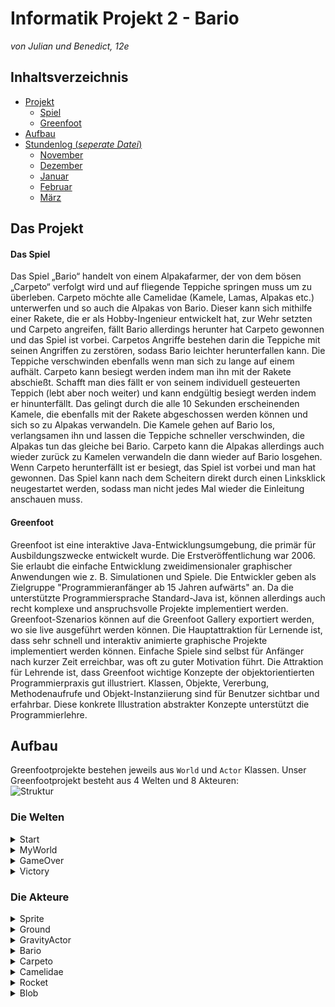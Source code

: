 # Informatik Projekt 2 - Bario
*von Julian und Benedict, 12e*

## Inhaltsverzeichnis
* [Projekt](#Projekt)
  * [Spiel](#Idee)
  * [Greenfoot](#Greenfoot)
* [Aufbau](#Aufbau)
* [Stundenlog (*seperate Datei*)](https://github.com/StormarnJB/BarioTheGame/blob/master/Stundenlog.md)
  * [November](https://github.com/StormarnJB/BarioTheGame/blob/master/Stundenlog.md#November)
  * [Dezember](https://github.com/StormarnJB/BarioTheGame/blob/master/Stundenlog.md#Dezember)
  * [Januar](https://github.com/StormarnJB/BarioTheGame/blob/master/Stundenlog.md#Januar)
  * [Februar](https://github.com/StormarnJB/BarioTheGame/blob/master/Stundenlog.md#Februar)
  * [März](https://github.com/StormarnJB/BarioTheGame/blob/master/Stundenlog.md#März)


## Das Projekt <a name="Projekt"></a>

#### Das Spiel <a name="Idee"></a>

Das Spiel „Bario“ handelt von einem Alpakafarmer, der von dem bösen „Carpeto“ verfolgt wird und auf fliegende Teppiche springen muss um zu überleben. Carpeto möchte alle Camelidae (Kamele, Lamas, Alpakas etc.) unterwerfen und so auch die Alpakas von Bario. Dieser kann sich mithilfe einer Rakete, die er als Hobby-Ingenieur entwickelt hat, zur Wehr setzten und Carpeto angreifen, fällt Bario allerdings herunter hat Carpeto gewonnen und das Spiel ist vorbei. Carpetos Angriffe bestehen darin die Teppiche mit seinen Angriffen zu zerstören, sodass Bario leichter herunterfallen kann. Die Teppiche verschwinden ebenfalls wenn man sich zu lange auf einem aufhält. Carpeto kann besiegt werden indem man ihn mit der Rakete abschießt. Schafft man dies fällt er von seinem individuell gesteuerten Teppich (lebt aber noch weiter) und kann endgültig besiegt werden indem er hinunterfällt. Das gelingt durch die alle 10 Sekunden erscheinenden Kamele, die ebenfalls mit der Rakete abgeschossen werden können und sich so zu Alpakas verwandeln. Die Kamele gehen auf Bario los, verlangsamen ihn und lassen die Teppiche schneller verschwinden, die Alpakas tun das gleiche bei Bario. Carpeto kann die Alpakas allerdings auch wieder zurück zu Kamelen verwandeln die dann wieder auf Bario losgehen. Wenn Carpeto herunterfällt ist er besiegt, das Spiel ist vorbei und man hat gewonnen.
Das Spiel kann nach dem Scheitern direkt durch einen Linksklick neugestartet werden, sodass man nicht jedes Mal wieder die Einleitung anschauen muss.

#### Greenfoot <a name="Greenfoot"></a>

Greenfoot ist eine interaktive Java-Entwicklungsumgebung, die primär für Ausbildungszwecke entwickelt wurde. Die Erstveröffentlichung war 2006. Sie erlaubt die einfache Entwicklung zweidimensionaler graphischer Anwendungen wie z. B. Simulationen und Spiele.
Die Entwickler geben als Zielgruppe "Programmieranfänger ab 15 Jahren aufwärts" an. Da die unterstützte Programmiersprache Standard-Java ist, können allerdings auch recht komplexe und anspruchsvolle Projekte implementiert werden.
Greenfoot-Szenarios können auf die Greenfoot Gallery exportiert werden, wo sie live ausgeführt werden können.
Die Hauptattraktion für Lernende ist, dass sehr schnell und interaktiv animierte graphische Projekte implementiert werden können. Einfache Spiele sind selbst für Anfänger nach kurzer Zeit erreichbar, was oft zu guter Motivation führt. Die Attraktion für Lehrende ist, dass Greenfoot wichtige Konzepte der objektorientierten Programmierpraxis gut illustriert. Klassen, Objekte, Vererbung, Methodenaufrufe und Objekt-Instanziierung sind für Benutzer sichtbar und erfahrbar. Diese konkrete Illustration abstrakter Konzepte unterstützt die Programmierlehre.


## Aufbau <a name="Aufbau"></a>

Greenfootprojekte bestehen jeweils aus `World` und `Actor` Klassen. Unser Greenfootprojekt besteht aus 4 Welten und 8 Akteuren:  
![Struktur](https://raw.githubusercontent.com/StormarnJB/BarioTheGame/master/Screenshots/Stuktur.PNG)

### Die Welten

<!--- START                                                                                                              -->
<details>
  <summary> Start </summary>

<details>
  <summary>Gesamte Klasse</summary>
 
```java 
import greenfoot.*;
import java.util.Random;
import java.util.List;
import java.util.ArrayList;

public class Start extends World{

    Sprite carpeto;
    ArrayList<Sprite> alpacas = new ArrayList<Sprite>();
    Random r = new Random();
    int i = 0;
    int alpacasremoved = 0;
    Sprite s2 = null;

    public Start(){    
        super(600, 400, 1);
        for(int i = 0; i < 10; i++){
            GreenfootImage alpacaimage = new GreenfootImage("Alpaca.png");
            int scale = r.nextInt(20) + 40;
            alpacaimage.scale(scale, scale);
            Sprite alpaca = new Sprite(alpacaimage);
            addObject(alpaca, r.nextInt(250) + 20, r.nextInt(300) + 50);
            alpacas.add(alpaca);
        }
    }

    public void act(){
        //Teil 1
        if(Greenfoot.isKeyDown("space")){
            Greenfoot.setWorld(new MyWorld());
        }

        //Teil 2
        for(Sprite a : alpacas){
            if(i < 400){
                if(r.nextInt(50) == 10){
                    a.setRotation(a.getRotation() + 180);
                    a.getImage().mirrorVertically();
                }
                a.move(r.nextInt(2));
            } else if (i == 400){
                a.setImage(new GreenfootImage("Alpaca.png"));
                a.getImage().mirrorVertically();
                a.turnTowards(0, 200);
            } else {
                a.move(2);
                if(a.getWorld() != null && a.isAtEdge()){
                    removeObject(a);
                    alpacasremoved++;
                }
            }
            
            if(alpacasremoved == alpacas.size()) Greenfoot.setWorld(new MyWorld());
        }

        //Teil 3
        switch (i){
            case 120:   GreenfootImage carpetoimage = new GreenfootImage("Carpeto.png");
                        carpetoimage.scale(100, 100);
                        carpetoimage.mirrorHorizontally();
                        carpeto = new Sprite(carpetoimage);
                        addObject(carpeto, 550, 100);
                        break;

            case 225:   GreenfootImage text1 = new GreenfootImage("Ich, Carpeto, werde alle Alpacas unterwerfen.", 30, Color.BLACK, null);
                        Sprite s1 = new Sprite(text1);
                        addObject(s1, 350, 30);
                        break;

            case 400:   GreenfootImage text2 = new GreenfootImage("Flieht, ihr Alpacas!", 30, Color.WHITE, null);
                        s2 = new Sprite(text2);
                        addObject(s2, 350, 350);
                        break;

            case 460:   GreenfootImage text3 = new GreenfootImage("Halt!\nIch werde dich mit meiner Rakete aufhalten!", 30, Color.WHITE, null);
                        s2.setImage(text3);
                        break;
        }
        //Teil 4
        i++;        
    }
} 
```
</details>

Die Startwelt lässt sich nicht vom Spieler beeinflussen, sie spielt eine Animation ab, nach welcher das Spiel gestartet wird. Die Animation lässt sich auch überspringen.  
Innerhalb des Konstruktors werden 10 Alpakas mit jeweils unterschiedlichen Größen erstellt und der Welt hinzugefügt. Gleichzeitig werden alle Alpacas in der ArrayList `alpacas` gespeichert.  
![Start Bildschirm](https://github.com/StormarnJB/BarioTheGame/blob/master/Screenshots/StartScreen.PNG)

Die `act()`Methode besteht aus drei Teilen.  
Im ersten Teil wird überprüft ob der Nutzer die Leertaste drückt um so den Startbildschirm zu überspringen.  

Der zweite Teil ist für das Verhalten der am Anfang hinzugefügten Alpakas zuständig, da es sich bei den Alpakas um `Sprite` Objekte handelt, welche kein eigenes Verhalten besitzen wird dieses innerhalb der Welt definiert. Am Anfang der Klasse wurde der Integer i definiert, dieser wird in jedem Durchlauf um 1 erhöht (`i++;`) und wird benutzt um den Ablauf der Animationen zu steuern.
In den ersten 400 Durchläufen der `act()` Methode bewegen die Alpakas sich jeweils um 0-2 Pixel, außerdem besteht eine 1:50 Chance dass die Alpacs sich drehen. Dafür werden die Alpacas um 180° gedreht, was jedoch dazu führt dass sie falsch herum sind, deshalb wird ihr Bild an ihrer vertikalen Achse gespiegelt.  
Im 401sten Durchlauf werden ihre Bilder auf ein nach links schauendes Alpaka gesetzt ('Alpaca.png' schaut nach rechts) und sie werden in Richtung des linken Bildschirmrands gedreht. 
In allen Durchläüfen danach bewegen sie sich um jewils zwei Felder (mit der im Konstruktor defnierten Seitenlänge von einem Pixel). Sobald sie den Bildschirmrand erreicht haben werden sie aus der Welt entfernt. Gleichzeitig wird durch `alpacasremoved` mitgezählt wie viele Alpakas bereits entfernt wurden. Sobald die Anzahl der entfernten Alpakas der Anzahl der anfangs hinzugefügten Alpakas entspricht wird das Spiel gestartet, indem die Welt zu `MyWorld` geändert wird.

Der dritte Teil ist für den restlichen Teil des Geschehens auf dem Bildschirm zuständig. Beim 121sten Durchlauf wird "Carpeto", der Bösewicht, vergrößert, gespiegelt und anschließend hinzugefügt. Im 226sten Durchlauf wird Carpetos Dialogtext hinzugefügt, im 401sten Barios Aufruf an seine Alpakas zu fliehen. Im 461sten Durchlauf wird Barios Text dann auf eine Antwort an Carpeto geändert.  
![Start Bildschirm bei i > 460](https://github.com/StormarnJB/BarioTheGame/blob/master/Screenshots/StartScreen2.PNG)

</details>
<!--- Ende START                                                                                                          -->

<!--- MyWorld                                                                                                              -->
<details>
  <summary> MyWorld </summary>

<details>
  <summary>Gesamte Klasse</summary>
 
```java 
import greenfoot.*; 
import java.util.List;
import java.util.ArrayList;
import java.util.concurrent.ConcurrentHashMap;
import java.util.Map;
import java.util.Random;

public class MyWorld extends World{

    Bario bario;
    Camelidae camelstart;
    Carpeto carpeto;
    int counter = 0;
    private boolean rocketunavailable = false;
    private boolean rocketremoval = false;
    private long cooldown = 0;
    private long cooldownstart;

    public MyWorld(){
        super(600, 400, 1);
        bario = new Bario();
        camelstart = new Camelidae(bario);

        generateWorld();
        //Level

        setPaintOrder(Bario.class, Rocket.class, Camelidae.class, Carpeto.class, Ground.class, Sprite.class);
        showText("Cooldown: " + cooldown, 100, 50);
    }

    public void act(){
        showText(counter + "", 100, 80);
        counter += 1;

        //Raketenmanager
        if(Greenfoot.isKeyDown("space") && !rocketunavailable){
            rocketunavailable = true;
            Rocket rocket = new Rocket();
            addObject(rocket, bario.getX(), bario.getY());
            if(bario.isFacingLeft()) rocket.turn(180);
        }
        //Counter bei Raketenentfernung
        if(rocketremoval){
            cooldown = cooldownstart - System.currentTimeMillis() + 2000;
            showText("Cooldown: " + cooldown, 100, 50);
        }
        //Abschluss der Raketenentfernung
        if(rocketremoval && cooldown <= 0){
            rocketunavailable = false;
            rocketremoval = false;
            cooldown = 0;
            showText("Cooldown: " + cooldown, 100, 50);
        }

        List<Actor> actorlist = getObjects(Actor.class);
        for(Actor a : actorlist){
            a.setLocation(a.getX() - 1, a.getY());
        }
    }

    public void removeRocket(Rocket rocket){
        removeObject(rocket);
        cooldown = 0;
        cooldownstart = System.currentTimeMillis();
        rocketremoval = true;

    }

    public void generateWorld(){
        Random r = new Random();

        int lastx = r.nextInt(100);
        int lasty = r.nextInt(300);
        addObject(new Ground(), lastx, lasty);

        addObject(camelstart, lastx, lasty);

        for(int i = 0; i < 10; i++){
            int x = lastx + r.nextInt(200);
            if(x > 600) x = x - 600;
            lastx = x;
            int y = lasty - r.nextInt(250);
            if(y < 150) y = y + 250;
            if(y > 350) y = y - 50;
            lasty = y;
            addObject(new Ground(), x, y);
        }

        addObject(bario, lastx, lasty);

        carpeto = new Carpeto(bario);
        addObject(carpeto, 100, 100);
        addObject(carpeto.gs, 0 , 0);
    }
    
    public Bario getBario(){
        return bario;
    }
    
    public Carpeto getCarpeto(){
        return carpeto;
    }
}

```
</details>

Die `MyWorld` Welt ist die Spielwelt, weshalb sie am meisten Inhalt hat.  
Innerhalb des Konstruktors werden Bario und ein Kamel erstellt. Anschließend wird die `generateWorld`Funktion aufgerufen, welche für die Weltgenerierung zuständig ist. Zusätzlich wird die "PaintOrder" festgelegt, sie definiert die "Ebenen" auf welchen die Actor angezeigt werden. Die erstgenannten Klassen werden ganz oben angezeigt. Außerdem wird der Text für den Cooldown von Barios Waffe, der Rakete, angezeigt.  
Die `generateWorld()` generiert zufällige Welten, sodass sich jeder Spieldurchlauf unterscheidet. Am Anfang wird die "Startplattform" erstellt. Sie befindet sich zwischen den x-Koordinaten 0-100 und den y-koordinaten 0-300. Ihre Koordinaten werden als `lastx` und `lasty` zwischengespeichert. Auf ihr wird das im konstruktor generierte Kamel platziert.  
Anschließend werden in einer Schleife zehn weitere Plattformen (`Ground`) erstellt. Es wird jeweils eine zufällige Verschiebung in x und y-Richtung auf die Koordinaten der vorherig generierten Plattform angewandt. Liegt der neu generierte x/y Wert jedoch außerhalb des gewünschten Spielbereichs wird er angepasst.  
Sobald alle Plattformen generiert wurden wird Bario aud die zuletzt generierte Plattform gesetzt. Anschließend wird Carpeto und seine durchsichtige Plattform (In Carpeto.class: `gs = new Sprite(new GreenfootImage("groundshadowevil.png"));`) hinzugefügt.  
![Beispielwelten](https://github.com/StormarnJB/BarioTheGame/blob/master/Screenshots/Welten.png)

Innerhalb der `act()` werden die Verfügbarkeit der Rakete definiert und alle Objekte verschoben.  
Am Anfang der `act()` wird der "Counter" aktualisiert, er zeigt die Anzahl der bereits durchgeführten `act()`s.  
Anschließend wird überprüft ob der Spieler Leertaste drückt um die Rakete abzuschießen und ob sie bereits bereit ist. Ist dass der Fall wird die Rakete erstellt und gegebenenfalls gedreht um in die gewünschte Richtung zu starten.
Sobald die Rakete durch Ausführen von `removeRocket(Rocket rocket)` entfernt wurde und so `rocketremoval = true` gesetzt wurde, wird in der `act()` der `cooldown` aktualisiert. Sobald der `cooldown` also die Differenz der Systemzeiten beim Entfernen und Überprüfen kleiner/gleich 0 ist, wird die Rakete wieder verfügbar gemacht.  
Anschließend werden sämtliche `Actor` in der Welt um ein Feld nach links verschoben. Da alle Objekte gleichmäßig verschoben werden entsteht eine Illusion einer unendlichen Welt.  
Die Funktionen `getBario()` und `getCarpeto()` geben das jeweils gewünschte Objekt zurück.

</details>
<!--- Ende MyWorld                                                                                                       -->


<!--- GameOver                                                                                                              -->
<details>
  <summary> GameOver </summary>

<details>
  <summary>Gesamte Klasse</summary>
 
```java 
import greenfoot.*;

public class GameOver extends World{
    
    int i = 0;
    GreenfootImage image1 = new GreenfootImage("GameOver1.jpg");
    GreenfootImage image2 = new GreenfootImage("GameOver2.jpg");
    GreenfootImage image3 = new GreenfootImage("GameOver3.jpg");
    GreenfootImage image4 = new GreenfootImage("GameOver4.jpg");
    GreenfootImage image5 = new GreenfootImage("GameOver5.jpg");
    
    public GameOver(){
        super(600, 400,1);
        getBackground().drawImage(image1, 0, 0);
    }

    public void act(){
        switch(i){
            case 50: setBackground(image2); break;
            case 100: setBackground(image3); break;
            case 150: setBackground(image4); break;
            case 200: setBackground(image5); break;
        }
        
        if(Greenfoot.mouseClicked(this)){
            Greenfoot.setWorld(new MyWorld());
        }
        
        i++;
    }
}
```
</details>

Die `GameOver`Welt ist simpel aufgebaut. Im Konstruktor wird das Hintergrundbild gesetzt. Bei jedem Durchlauf wird der Integer i um 1 erhöht, er zählt also mit. Bei jedem 50sten Durchlauf wird anschließend das hintergrundbild geändert. Die Hintergrundbilder wurden mit einem externen Programm erstellt. Sobald der Nutzer die Welt anklickt wird der `MyWorld`Bildschirm geöffnet, sodass er es erneut versuchen kann.
![GameOver Bildschirm](https://raw.githubusercontent.com/StormarnJB/BarioTheGame/master/Screenshots/BarioGameplay2.gif)

[Benutzte Schriftart](https://fontmeme.com/fonts/mayan-karla-vazquez-font/)
</details>
<!--- Ende GameOver                                                                                                       -->


<!--- Victory                                                                                                           -->
<details>
  <summary> Victory </summary>

<details>
  <summary>Gesamte Klasse</summary>
 
```java 
import greenfoot.*; 
import java.util.Random;
import java.util.ArrayList;

public class Victory extends World{

    Sprite carpeto;
    int i = 0;
    Random r = new Random();
    ArrayList<Sprite> alpacas = new ArrayList<Sprite>();

    public Victory(){
        super(600, 400, 1);

        GreenfootImage carpetoimage = new GreenfootImage("Carpeto.png");
        carpetoimage.scale(100, 100);
        carpetoimage.mirrorHorizontally();
        carpeto = new Sprite(carpetoimage);
        carpeto.turn(70);
        addObject(carpeto, 300, 100); 
    }

    public void act(){

        switch(i){
            case 60:    GreenfootImage text1 = new GreenfootImage("Oh nein! Du hast mich besiegt\nund so alle Alpacas gerettet!", 30, Color.BLACK, null);
                        Sprite s1 = new Sprite(text1);
                        addObject(s1, 350, 30);
                        break;

            case 180:   GreenfootImage text2 = new GreenfootImage("Die Kamele wirst du auch freilassen!", 30, Color.WHITE, null);
                        Sprite s2 = new Sprite(text2);
                        addObject(s2, 350, 350);
                        break;

            case 240:   for(int x = 0; x < 10; x++){
                            GreenfootImage alpacaimage = new GreenfootImage("Alpaca.png");
                            int scale = r.nextInt(20) + 40;
                            alpacaimage.scale(scale, scale);
                            Sprite alpaca = new Sprite(alpacaimage);
                            addObject(alpaca, r.nextInt(40) + 30, r.nextInt(300) + 50);
                            alpacas.add(alpaca);
                        }
                        break;
        }

        for(Sprite a : alpacas){
            if(r.nextInt(30) == 10){
                a.setRotation(a.getRotation() + 180);
                a.getImage().mirrorVertically();
            }
            a.move(r.nextInt(2));
        }

        i++;
    }
}

```
</details>

Die Welt `Victory`, welche nach einem Sieg von Bario geöffnet wird, ist gleich wie die `Start` Welt aufgebaut.  
Im Konstruktor wird ein `Sprite` mit dem Bild von Carpeto erstellt, welches vergrößert und gespiegelt wurde.  
Innerhalb der `act()` wird erneut der Ablauf und das Verhalten der Alpakas gesteuert. Bei jedem urchlauf wird der Integer i um einen erhöht.  
![Victory Bildschirm](https://github.com/StormarnJB/BarioTheGame/blob/master/Screenshots/VictoryScreen.PNG)  
Im 61sten Durchlauf wird Carpetos Text angezeigt, welcher ausdrückt dass er besiegt wurde. Im 181sten Durchlauf Wird Barios Antwort angezeigt. Im 241sten Durchlauf erscheinen dann wieder Barios Alpakas. Es wird der gleiche Code wie bei der `Start`Welt benutzt.  
Im zweiten Teil der `act()` wird das Verhalten der Alpakas definiert. Wie bei der `Start`Welt bewegen sie sich jewils um 2 und wechseln dabei gelegentlich die Richtung.
![Victory Bildschirm bei i > 242](https://github.com/StormarnJB/BarioTheGame/blob/master/Screenshots/VictoryScreen2.PNG)
</details>
<!--- Ende Victory                                                                                                      -->


### Die Akteure

<!--- Sprite                                                                                                      -->
<details>
    <summary>Sprite</summary>
    
<details>
    <summary>Klasse</summary>
    
```java
import greenfoot.*;  // (World, Actor, GreenfootImage, Greenfoot and MouseInfo)

public class Sprite extends Actor{
    
    public Sprite(GreenfootImage g){
        setImage(g);
    }
    
    public void act(){
    }    
}
```
</details>

Die `Sprite`Klasse wird in den Welten `Start`, `MyWorld`, und `Victory` benutzt. Da diese auch ihr Verhalten kontrollieren und die Sprites also eigentlich nur Bilder sind, tun sie auch nichts. Im Konstruktor wird das von ihnen dargestellte Bild definiert.

</details>
<!--- Ende Sprite                                                                                                      -->


<!--- Ground                                                                                                     -->
<details>
    <summary>Ground</summary>
    
<details>
    <summary>Klasse</summary>
    
```java
import greenfoot.*; 

public class Ground extends Actor{

    Sprite gs;
    boolean loweredTransparency = false;

    public Ground(){
        gs = new Sprite(new GreenfootImage("groundshadow.png"));
    }

    public void act(){
        if(isAtEdge()){
            setLocation(600, getY());
        }

        if(gs.getWorld() == null) getWorld().addObject(gs, 100, 100);
        gs.setLocation(getX() - 10, getY() - 10);
        
        if(!loweredTransparency && getImage().getTransparency() != 255){
            lowerTransparency(-1);
        }
        loweredTransparency = false;
    }

    public void lowerTransparency(int x){
        int t = getImage().getTransparency();
        
        if(t - x <= 0){
            getWorld().removeObject(gs);
            getWorld().removeObject(this);
            return;
        }

        getImage().setTransparency(t - x);
        gs.getImage().setTransparency(t - x);
        loweredTransparency = true;
    }

    public void setTransparency(int x){
        getImage().setTransparency(x);
        gs.getImage().setTransparency(x);
    }
}

```
</details>

Die `Ground` Klasse beschreibt das Verhalten der Plattformen.  
Im Konstruktor wird ein `Sprite` mit einem Bild von einem Teppich erstellt. Da es sich um einen Sprite handelt, hat er keinen Effekt.  
In der `act()` wird als erstes überprüft ob die Plattform am Rand des Spielbereichs ist, was passieren kann da sämtliche Akteure in der `MyWorld` konstant nach links verschoben werden. Falls das der Fall ist wird sie an den rechten Rand gesetzt von wo sie sich erneut nach links bewegt.
Anschließend wird ihr "Schatten" verschoben, sodass er an die Plattform selbst anknüpft. Falls er (nach Erstellen der Welt) noch nicht hinzugefügt wurde, wird er hinzugefügt.  
Die Transparenz der Plattformen wird verringert wenn ein `GravityActor` auf ihnen steht (siehe `GravityActor.gravity()`) oder wenn sie von einem `Blob` getroffen werden, sie sollen aber auch regeneriern können, was in der `act()` geschieht. Wenn ihre Transparenz nicht bei 255 (dem Maximalwert) liegt und ihre Transparenz beim letzten Durchlauf nicht verändert wurde (`!loweredtransparency`) wird ihre Transparenz erhöht. Anschließend wird `loweredtransparency` auf `false` gesetzt. Nur wenn es von einem anderen Objekt heruntergesetzt wird soll die Plattform nicht "regenerieren".  
  
Die Funktion `lowerTransparency(int x)` senkt die Transparenz der Plattform um den gewünschten Wert `x`. Bevor das passieren kann wird noch der Wert `x` mit der aktuellen Transparenz verglichen. Wenn die gewünschte Transparenz kleiner/gleich 0 wäre wird die Plattform und ihr "Schatten" entfernt und die Funktion beendet. Ist das nicht der Fall wird die transparenz der Plattform und die ihres Schattens angepasst und `loweredtransparency` auf `true` gesetzt, da sie sonst "regenerieren" würde.  
  
Die Funktion setTransparency wird derzeit nicht benutzt. Sie setzt die Transparenz der plattform und ihres "Schattens" auf den gewünschten Wert.

</details>
<!--- Ende Ground                                                                                                      -->


<!--- GravityActor                                                                                                      -->
<details>
    <summary>GravityActor</summary>
    
<details>
    <summary>Klasse</summary>
    
```java
import greenfoot.*;  // (World, Actor, GreenfootImage, Greenfoot and MouseInfo)
import java.util.List;

public class GravityActor extends Actor{
    public int v = 0;
    boolean jump = false;
    
    public void gravity(){
        List<Ground> glist = getWorld().getObjectsAt(getX(), getY() + getImage().getHeight()/2, Ground.class);
        if(glist.size() == 0){
            setLocation(getX(), getY() + v);
            v += 1;
        } else {
            v = 0;
            for(Ground g : glist){
                g.lowerTransparency(1);
            }
        }
        
        List<Ground> ig = getIntersectingObjects(Ground.class);
        if(ig.size() != 0 && getOneObjectAtOffset(0, getImage().getHeight()/2, Ground.class) == null){
            setLocation(getX(), ig.get(0).getY() - ig.get(0).getImage().getHeight() / 2 - getImage().getHeight() / 2);
            jump = false;
        }
        
        if(getY()>=390){
            if(this instanceof Bario){
                Greenfoot.setWorld(new GameOver());
            }
            if(this instanceof Carpeto){
                Greenfoot.setWorld(new Victory());
            }
            getWorld().removeObject(this);
        }
    }
}
```
</details>

Die `GravityActor` Klasse selbst tritt im Spiel selbst nicht in Erscheinung, stattdessen handelt es sich bei `Bario`, `Carpeto` und `Camelidae` um Erweiterungen von ihr. Die Klasse selbst besteht nur aus der `gravity()` Funktion.  
Die `gravity()` Funktion ist für die Gravitation zuständig, sie besteht aus drei Teilen.   
  
Im ersten Teil wird überprüft ob unter dem Mittelpunkt des `GravityActors` eine Plattform (`Ground`) existiert. Dafür wird eine Liste mit Plattformen an dieser Stelle abgerufen. Wenn diese Liste leer ist (also 0 Elemente besitzt) wird die Position des `GravityActors` um `v` Felder nach unten verschoben und `v` anschließend um 1 erhöht. Wenn die Liste allerdings mit Inhalt gefüllt ist wird `v` auf 0 gesetzt und die Transparenz der Plattformen um 1 verringert (siehe Ground).  
Im zweiten Teil wird überprüft ob der `GravityActor` sich mit einer Plattform überschneidet während er nicht auf einer Plattform steht. Ist dass der Fall wird er auf die Plattform gesetzt, da er sonst genau auf einer Plattform landen muss um nicht hindurchzufallen. Das kann passieren da die Plattformen (`Ground`) nur wenige Pixel dick sind und der `GravityActor` eine höhere Fallgeschwindigkeit `v` als die Breite der Plattformen besitzen kann. Außerdem wird `jump` auf false gesetzt, falls der `GravityActor` also im Sprung war, ist dieser jetzt beendet.  
Im letzten Teil wird überprüft ob sich der `GravityActor` am unteren Rand des Spielbildschirms befindet. Falls ja wird er entfernt und das Spiel ggf. beendet.

</details>
<!--- Ende GravityActor                                                                                                    -->


<!--- Bario                                                                                                      -->
<details>
    <summary>Bario</summary>
    
<details>
    <summary>Klasse</summary>
    
```java
import greenfoot.*;  // (World, Actor, GreenfootImage, Greenfoot and MouseInfo)
import java.util.List;

public class Bario extends GravityActor{
    
    boolean facingright = true;
    boolean facingleft = false;
    int speed = 5;
    
    public void act(){
        
        if(Greenfoot.isKeyDown("left")){
            setLocation(getX() - speed, getY());
            facingleft = true;
            facingright = false;
        }
        if(Greenfoot.isKeyDown("right")){
            setLocation(getX() + speed, getY());
            facingleft = false;
            facingright = true;
        }
        if(Greenfoot.isKeyDown("up")){
            jump = true;
        }
        if(jump){
            setLocation(getX(), getY() - 15);
        }
        
        gravity();
        
        speed = 5;
    }
    
    public boolean isFacingRight(){ return facingright; }
    public boolean isFacingLeft(){ return facingleft; }
}
```
</details>

Die Klasse `Bario` ist eine Erweiterung der `GravityActor` Klasse.  
In der `act()` wird überprüft ob eine der Pfeiltasten gedrückt wird. Wenn die Pfeiltaste nach links oder rechts gedrückt wird, bewegt sich Bario mit der Geschwindigkeit `speed` in die gewünschte Richtung. Gleichzeitig wird festgehalten in welche Richtung Bario sich zuletzt bewegt hat, was für die Startrichtung der Rakete wichtig ist. Wird die Pfeiltaste nach oben gedrückt wird `jump` auf `true` gesetzt.  
Anschließend wird überprüft ob `jump` `true` ist, falls ja wird Bario um 15 Felder nach oben bewegt. Anschließend wird `gravity()` aus der `GravityActor` Klasse aufgerufen, in welcher `jump` wieder auf `false` gesetzt werden kann. Am Ende wird die, von `Camelidae` beeinflussbare x-Geschwindigkeit `speed` wieder auf 5 gesetzt.  
Die Funktionen `isFacingRight()` und `isFacingLeft()` geben jeweils dern Wert `facingright` oder `facingleft` zurück.

</details>
<!--- Ende Bario                                                                                                      -->


<!--- Carpeto                                                                                                      -->
<details>
    <summary>Carpeto</summary>
    
<details>
    <summary>Klasse</summary>
    
```java
import greenfoot.*;  // (World, Actor, GreenfootImage, Greenfoot and MouseInfo)
import java.lang.Math;
import java.util.Random;

public class Carpeto extends GravityActor{

    Bario b;
    Sprite gs;
    boolean stage2 = false;
    int lifes = 3;
    Random r = new Random();
    int speed = 3;

    public Carpeto(Bario bario){
        b = bario;
        gs = new Sprite(new GreenfootImage("groundshadowevil.png"));
    }

    public void act(){
        
        if(!stage2){
            boolean move = false;
            if(r.nextInt(20) == 0) move = true;

            if(move){
                int bx = b.getX();
                int by = b.getY();
                int cx = getX();
                int cy = getY();

                if(cy != by){
                    if(cy - by > getImage().getHeight()/2){
                        setLocation(getX(), cy - 30);
                    } else if(cx - bx < getImage().getWidth()/2) {
                        setLocation(getX(), cy + 30);
                    }
                }
                if(cx != bx){
                    if(cx - bx > 0){
                        setLocation(cx - 30, getY());
                    } else {
                        setLocation(cx + 30, getY());
                    }
                }
            }

            gs.setLocation(getX(), getY() + getImage().getHeight() / 2);
        }

        if(stage2){

            int bx = b.getX();
            int by = b.getY();
            int cx = getX();
            int cy = getY();

            if(jump){
                setLocation(getX(), getY() - 15);
            } 

            if(getObjectsAtOffset(0, getImage().getHeight()/2, Ground.class).size() == 0)jump = true;

            if(cy - by > getImage().getHeight()){
                jump = true; 
            }

            if(cx != bx){
                if(cx - bx > getImage().getWidth()/2){
                    setLocation(bx - speed, getY());
                } else if (cx - bx < getImage().getWidth()/2) {
                    setLocation(cx + speed, getY());
                }

            }
            
            if(getY() > 375) jump = true;

            speed = 3;
            gravity();
        }
        
        if(r.nextInt(40) == 10){
                Blob blob = new Blob(b);
                getWorld().addObject(blob, getX(), getY());
            }

    }    

    public void hit(){
        lifes--;
        if(lifes == 2)gs.getImage().setTransparency(128);
        if(lifes == 1)gs.getImage().setTransparency(64);
        if(lifes == 0){
            getWorld().removeObject(gs);
            stage2 = true;
        }
    }
}
```
</details>



</details>
<!--- Ende Carpeto                                                                                                      -->


<!--- Camelidae                                                                                                      -->
<details>
    <summary>Camelidae</summary>
    
<details>
    <summary>Klasse</summary>
    
```java

```
</details>



</details>
<!--- Ende Camelidae                                                                                                      -->


<!--- Rocket                                                                                                      -->
<details>
    <summary>Rocket</summary>
    
<details>
    <summary>Klasse</summary>
    
```java

```
</details>



</details>
<!--- Ende Rocket                                                                                                      -->


<!--- Blob                                                                                                      -->
<details>
    <summary>Blob</summary>
    
<details>
    <summary>Klasse</summary>
    
```java

```
</details>



</details>
<!--- Ende Blob                                                                                                      -->


